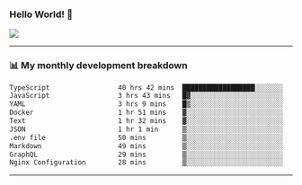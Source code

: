 ### Hello World! 👋

<a>
  <img align="center" src="https://github-readme-stats.vercel.app/api?username=megatunger&count_private=true&include_all_commits=true&bg_color=30,56CCF2,2F80ED&title_color=fff&text_color=fff" />
</a>

------
### 📊 My monthly development breakdown

<!--START_SECTION:waka-->

```txt
TypeScript                 40 hrs 42 mins  ██████████████████░░░░░░░   71.84 %
JavaScript                 3 hrs 43 mins   █▓░░░░░░░░░░░░░░░░░░░░░░░   06.57 %
YAML                       3 hrs 9 mins    █▒░░░░░░░░░░░░░░░░░░░░░░░   05.58 %
Docker                     1 hr 51 mins    ▓░░░░░░░░░░░░░░░░░░░░░░░░   03.28 %
Text                       1 hr 32 mins    ▓░░░░░░░░░░░░░░░░░░░░░░░░   02.72 %
JSON                       1 hr 1 min      ▒░░░░░░░░░░░░░░░░░░░░░░░░   01.80 %
.env file                  50 mins         ▒░░░░░░░░░░░░░░░░░░░░░░░░   01.48 %
Markdown                   49 mins         ▒░░░░░░░░░░░░░░░░░░░░░░░░   01.45 %
GraphQL                    29 mins         ▒░░░░░░░░░░░░░░░░░░░░░░░░   00.86 %
Nginx Configuration        28 mins         ▒░░░░░░░░░░░░░░░░░░░░░░░░   00.83 %
```

<!--END_SECTION:waka-->

------
